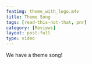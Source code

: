 ```yaml
---
featimg: theme_with_logo.m4v
title: Theme Song
tags: [read-this-not-that, pnr]
category: [Reviews]
layout: post-full
type: video
---
```


⁠We have a theme song!